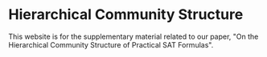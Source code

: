 # Hierarchical Community Structure
This website is for the supplementary material related to our paper, "On the Hierarchical Community Structure of Practical SAT Formulas".
